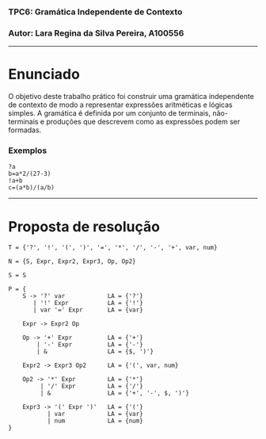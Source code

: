 ### **TPC6**: Gramática Independente de Contexto
### **Autor**: Lara Regina da Silva Pereira, A100556

------------------------------------------------------------------------------

# Enunciado

O objetivo deste trabalho prático foi construir uma gramática independente de contexto de modo a representar expressões aritméticas e lógicas simples. A gramática é definida por um conjunto de terminais, não-terminais e produções que descrevem como as expressões podem ser formadas.

### Exemplos

```
?a
b=a*2/(27-3)
!a+b
c=(a*b)/(a/b)
```

------------------------------------------------------------------------------

# Proposta de resolução

```
T = {'?', '!', '(', ')', '=', '*', '/', '-', '+', var, num}

N = {S, Expr, Expr2, Expr3, Op, Op2}

S = S

P = {
    S -> '?' var            LA = {'?'}
       | '!' Expr           LA = {'!'}
       | var '=' Expr       LA = {var}

    Expr -> Expr2 Op

    Op -> '+' Expr          LA = {'+'}
        | '-' Expr          LA = {'-'}
        | &                 LA = {$, ')'}

    Expr2 -> Expr3 Op2      LA = {'(', var, num}

    Op2 -> '*' Expr         LA = {'*'}
         | '/' Expr         LA = {'/'}
         | &                LA = {'+', '-', $, ')'}

    Expr3 -> '(' Expr ')'   LA = {'('}
           | var            LA = {var}
           | num            LA = {num}
}
```
